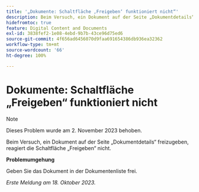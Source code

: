 ```yaml
---
title: '„Dokumente: Schaltfläche ‚Freigeben‘ funktioniert nicht“'
description: Beim Versuch, ein Dokument auf der Seite „Dokumentdetails“ freizugeben, reagiert die Schaltfläche „Freigeben“ nicht.
hidefromtoc: true
feature: Digital Content and Documents
exl-id: 3838fef2-1e08-4ebd-9b7b-43ce96d75ed6
source-git-commit: 4f656ad6456070d9faa691654386db936ea32362
workflow-type: tm+mt
source-wordcount: '66'
ht-degree: 100%

---
```


# Dokumente: Schaltfläche „Freigeben“ funktioniert nicht

>[!NOTE]
>
>Dieses Problem wurde am 2. November 2023 behoben.

Beim Versuch, ein Dokument auf der Seite „Dokumentdetails“ freizugeben, reagiert die Schaltfläche „Freigeben“ nicht.

**Problemumgehung**

Geben Sie das Dokument in der Dokumentenliste frei.

_Erste Meldung am 18. Oktober 2023._
